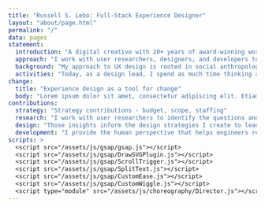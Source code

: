 ```yaml
---
title: "Russell S. Lebo: Full-Stack Experience Designer"
layout: "about/page.html"
permalink: "/"
data: pages
statement:
  introduction: "A digital creative with 20+ years of award-winning work"
  approach: "I work with user researchers, designers, and developers to deliver digital products and services. I approach design challenges from a systems perspective, using ethnographic methods of inquiry to uncover the common thread connecting patterns of human behavior."
  background: "My approach to UX design is rooted in social anthropology. As a student I explored the ongoing dialog between language, tool use, and human behavior. Those years spent studying the interrelationships between different models of the human being continue to shape my values and methods as a designer today."
  activities: "Today, as a design lead, I spend as much time thinking about UI pixels and UX flows as I do sitting in workshops and boardrooms, discussing clients’ needs, technical constraints, product strategy, and business objectives. I encourage my teams to play, remix, and look at things sideways—using customer and business insights, brand, storytelling, and human centered design to deliver award-winning digital design solutions."
change:
  title: "Experience design as a tool for change"
  body: "Lorem ipsum dolor sit amet, consectetur adipiscing elit. Etiam ullamcorper sollicitudin feugiat. Curabitur congue metus ut bibendum commodo. Proin rhoncus suscipit mollis. Cras euismod eu odio a molestie. Sed bibendum eros fermentum, volutpat mauris eu, sollicitudin dui. Integer sit amet rhoncus tortor. Donec luctus id metus vel suscipit. Curabitur et massa in mauris ullamcorper congue in nec sem. Morbi facilisis scelerisque ex, non sollicitudin urna dictum imperdiet."
contributions:
  strategy: "Strategy contributions - budget, scope, staffing"
  research: "I work with user researchers to identify the questions and hypotheses that will uncover insights into human behavior."
  design: "Those insights inform the design strategies I create to lead designers to solutions."
  development: "I provide the human perspective that helps engineers realize what is possible"
scripts: >
  <script src="/assets/js/gsap/gsap.js"></script>
  <script src="/assets/js/gsap/DrawSVGPlugin.js"></script>
  <script src="/assets/js/gsap/ScrollTrigger.js"></script>
  <script src="/assets/js/gsap/SplitText.js"></script>
  <script src="/assets/js/gsap/CustomEase.js"></script>
  <script src="/assets/js/gsap/CustomWiggle.js"></script>
  <script type="module" src="/assets/js/choreography/Director.js"></script>
---
```


<!-- @format -->

